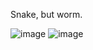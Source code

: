 Snake, but worm.

![image](https://github.com/IAmCheeseman/class-games/assets/64710123/d1fe98de-82e6-43c7-9b42-e6868feaee58)
![image](https://github.com/IAmCheeseman/class-games/assets/64710123/988c2c7f-2640-4e83-b023-dcfbb83b5ee3)
